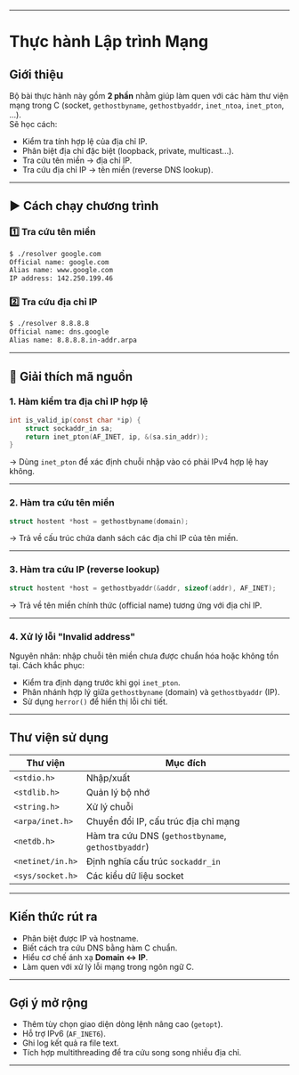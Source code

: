

---

# Thực hành Lập trình Mạng 

## Giới thiệu

Bộ bài thực hành này gồm **2 phần** nhằm giúp làm quen với các hàm thư viện mạng trong C (socket, `gethostbyname`, `gethostbyaddr`, `inet_ntoa`, `inet_pton`, ...).  
Sẽ học cách:
- Kiểm tra tính hợp lệ của địa chỉ IP.
- Phân biệt địa chỉ đặc biệt (loopback, private, multicast...).
- Tra cứu tên miền → địa chỉ IP.
- Tra cứu địa chỉ IP → tên miền (reverse DNS lookup).




---

## ▶️ Cách chạy chương trình

### 1️⃣ Tra cứu tên miền

```bash
$ ./resolver google.com
Official name: google.com
Alias name: www.google.com
IP address: 142.250.199.46
```

### 2️⃣ Tra cứu địa chỉ IP

```bash
$ ./resolver 8.8.8.8
Official name: dns.google
Alias name: 8.8.8.8.in-addr.arpa
```

---

## 🧱 Giải thích mã nguồn

### 1. Hàm kiểm tra địa chỉ IP hợp lệ

```c
int is_valid_ip(const char *ip) {
    struct sockaddr_in sa;
    return inet_pton(AF_INET, ip, &(sa.sin_addr));
}
```

→ Dùng `inet_pton` để xác định chuỗi nhập vào có phải IPv4 hợp lệ hay không.

---

### 2. Hàm tra cứu tên miền

```c
struct hostent *host = gethostbyname(domain);
```

→ Trả về cấu trúc chứa danh sách các địa chỉ IP của tên miền.

---

### 3. Hàm tra cứu IP (reverse lookup)

```c
struct hostent *host = gethostbyaddr(&addr, sizeof(addr), AF_INET);
```

→ Trả về tên miền chính thức (official name) tương ứng với địa chỉ IP.

---

### 4. Xử lý lỗi "Invalid address"

Nguyên nhân: nhập chuỗi tên miền chưa được chuẩn hóa hoặc không tồn tại.
Cách khắc phục:

* Kiểm tra định dạng trước khi gọi `inet_pton`.
* Phân nhánh hợp lý giữa `gethostbyname` (domain) và `gethostbyaddr` (IP).
* Sử dụng `herror()` để hiển thị lỗi chi tiết.

---

## Thư viện sử dụng

| Thư viện         | Mục đích                                           |
| ---------------- | -------------------------------------------------- |
| `<stdio.h>`      | Nhập/xuất                                          |
| `<stdlib.h>`     | Quản lý bộ nhớ                                     |
| `<string.h>`     | Xử lý chuỗi                                        |
| `<arpa/inet.h>`  | Chuyển đổi IP, cấu trúc địa chỉ mạng               |
| `<netdb.h>`      | Hàm tra cứu DNS (`gethostbyname`, `gethostbyaddr`) |
| `<netinet/in.h>` | Định nghĩa cấu trúc `sockaddr_in`                  |
| `<sys/socket.h>` | Các kiểu dữ liệu socket                            |

---

## Kiến thức rút ra

* Phân biệt được IP và hostname.
* Biết cách tra cứu DNS bằng hàm C chuẩn.
* Hiểu cơ chế ánh xạ **Domain ↔ IP**.
* Làm quen với xử lý lỗi mạng trong ngôn ngữ C.

---

## Gợi ý mở rộng

* Thêm tùy chọn giao diện dòng lệnh nâng cao (`getopt`).
* Hỗ trợ IPv6 (`AF_INET6`).
* Ghi log kết quả ra file text.
* Tích hợp multithreading để tra cứu song song nhiều địa chỉ.


---


